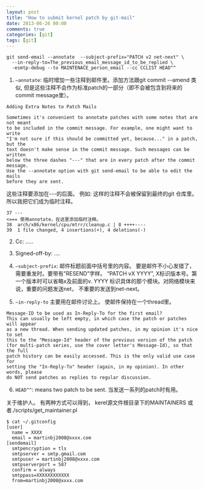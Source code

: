 ```yaml
---
layout: post
title: "How to submit kernel patch by git-mail"
date: 2013-06-26 00:00
comments: true
categories: [git]
tags: [git]
---
```


```
git send-email --annotate  --subject-prefix="PATCH v2 net-next" \
  --in-reply-to=The_previous_email_message_id_to_be_replied \
  -esmtp-debug --to MAINTENACE_person_email --cc CCLIST HEAD^^
```

<!-- more -->

1. `—annotate`: 临时增加一些注释到邮件里。添加方法跟git commit --amend 类似, 但是这些注释不会作为标准patch的一部分（即不会被包含到将来的commit message里）。
```
Adding Extra Notes to Patch Mails

Sometimes it's convenient to annotate patches with some notes that are not meant
to be included in the commit message. For example, one might want to write 
"I'm not sure if this should be committed yet, because..." in a patch, but the
text doesn't make sense in the commit message. Such messages can be written
below the three dashes "---" that are in every patch after the commit message.
Use the --annotate option with git send-email to be able to edit the mails 
before they are sent.
```
这些注释要添加在---的后面。
例如:
这样的注释不会被保留到最终的git 仓库里。所以我把它们成为临时注释。
```
37 ---
<=== 使用annotate，在这里添加临时注释。
38  arch/x86/kernel/cpu/mtrr/cleanup.c | 8 ++++----
39  1 file changed, 4 insertions(+), 4 deletions(-)
```

2. Cc: .....
3. Signed-off-by: ....

4. `—subject-prefix`: 邮件标题前面中括号里的内容。 要是邮件不小心发错了，需要重发时。要带有”RESEND”字样。 “PATCH vX YYYY”, X标识版本号。第一个版本时可以省略x及前面的v. YYYY 标识具体的那个模块。对网络模块来说，重要的问题发送net， 不重要的发送到net-next。

5. `—in-reply-to` 主要用在邮件讨论上。 使邮件保持在一个thread里。
```
Message-ID to be used as In-Reply-To for the first email?
This can usually be left empty, in which case the patch or patches will appear
as a new thread. When sending updated patches, in my opinion it's nice to set
this to the "Message-Id" header of the previous version of the patch
(for multi-patch series, use the cover letter's Message-Id), so that the full
patch history can be easily accessed. This is the only valid use case for
setting the "In-Reply-To" header (again, in my opinion). In other words, please
do NOT send patches as replies to regular discussion.
```
6. `HEAD^^`: means two patch to be sent. 当发送一系列的patch时有用。

关于维护人。 有两种方式可以得到， kerel源文件根目录下的MAINTAINERS 或者./scripts/get_maintainer.pl

```
$ cat ~/.gitconfig
[user]
  name = XXXX
  email = martinbj2008@xxxx.com
[sendemail]
  smtpencryption = tls
  smtpserver = smtp.gmail.com
  smtpuser = martinbj2008@xxxx.com
  smtpserverport = 587
  confirm = always
  smtppass=XXXXXXXXXXXX
  from=martinbj2008@xxxx.com
```
